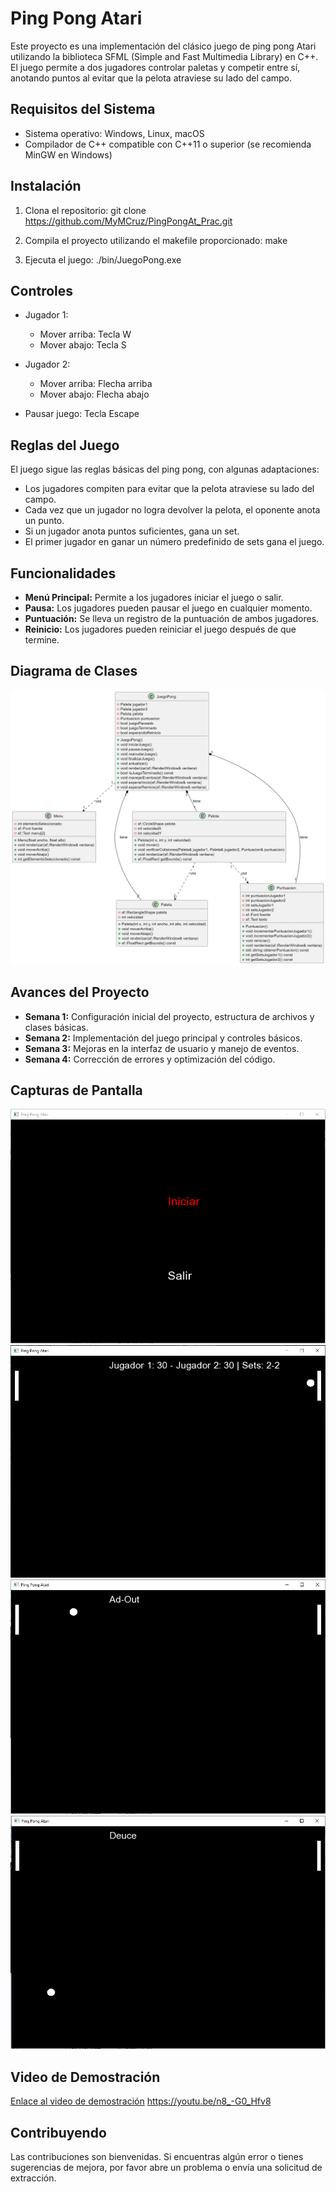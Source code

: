# Ping Pong Atari

Este proyecto es una implementación del clásico juego de ping pong Atari utilizando la biblioteca SFML (Simple and Fast Multimedia Library) en C++. El juego permite a dos jugadores controlar paletas y competir entre sí, anotando puntos al evitar que la pelota atraviese su lado del campo.

## Requisitos del Sistema

- Sistema operativo: Windows, Linux, macOS
- Compilador de C++ compatible con C++11 o superior (se recomienda MinGW en Windows)

## Instalación

1. Clona el repositorio:
git clone <https://github.com/MyMCruz/PingPongAt_Prac.git>

2. Compila el proyecto utilizando el makefile proporcionado:
make

3. Ejecuta el juego:
./bin/JuegoPong.exe


## Controles

- Jugador 1:
  - Mover arriba: Tecla W
  - Mover abajo: Tecla S

- Jugador 2:
  - Mover arriba: Flecha arriba
  - Mover abajo: Flecha abajo

- Pausar juego: Tecla Escape

## Reglas del Juego

El juego sigue las reglas básicas del ping pong, con algunas adaptaciones:

- Los jugadores compiten para evitar que la pelota atraviese su lado del campo.
- Cada vez que un jugador no logra devolver la pelota, el oponente anota un punto.
- Si un jugador anota puntos suficientes, gana un set.
- El primer jugador en ganar un número predefinido de sets gana el juego.

## Funcionalidades

- **Menú Principal:** Permite a los jugadores iniciar el juego o salir.
- **Pausa:** Los jugadores pueden pausar el juego en cualquier momento.
- **Puntuación:** Se lleva un registro de la puntuación de ambos jugadores.
- **Reinicio:** Los jugadores pueden reiniciar el juego después de que termine.

## Diagrama de Clases

![Diagrama de Clases](/assets/class_diagram.png)

## Avances del Proyecto

- **Semana 1:** Configuración inicial del proyecto, estructura de archivos y clases básicas.
- **Semana 2:** Implementación del juego principal y controles básicos.
- **Semana 3:** Mejoras en la interfaz de usuario y manejo de eventos.
- **Semana 4:** Corrección de errores y optimización del código.

## Capturas de Pantalla

![Captura de pantalla 1](/assets/screenshot1.png)
![Captura de pantalla 2](/assets/screenshot2.png)
![Captura de pantalla 3](/assets/screenshot3.png)
![Captura de pantalla 4](/assets/screenshot4.png)

## Video de Demostración

[Enlace al video de demostración](/assets/demo_video.mp4)
  <https://youtu.be/n8_-G0_Hfv8>

## Contribuyendo

Las contribuciones son bienvenidas. Si encuentras algún error o tienes sugerencias de mejora, por favor abre un problema o envía una solicitud de extracción.

